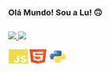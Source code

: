### Olá Mundo! Sou a Lu! 🙃
##
 <div>
  <a href="https://github.com/LucianaCarraro">
  <img height="120em" src="https://github-readme-stats.vercel.app/api?username=LucianaCarraro&show_icons=true&theme=great-gatsby&include_all_commits=true&count_private=true"/>
  <img height="100em" src="https://github-readme-stats.vercel.app/api/top-langs/?username=LucianaCarraro&layout=compact&langs_count=16&theme=great-gatsby"/>
</div>
<div>
  <div style="display: inline_block"><br>
  <img align="left" alt="lu-Js" height="30" width="40" src="https://raw.githubusercontent.com/devicons/devicon/master/icons/javascript/javascript-plain.svg">
  <img align="left" alt="lu-HTML" height="30" width="40" src="https://raw.githubusercontent.com/devicons/devicon/master/icons/html5/html5-original.svg">
  <img align="left" alt="lu-Python" height="30" width="40" src="https://raw.githubusercontent.com/devicons/devicon/master/icons/python/python-original.svg">
  <!-- <img align="center" alt="perfil-lu" src="https://cdn.discordapp.com/attachments/872576335204188234/872589785749930034/imagem_perfil_github_teste1_copia.png">

</div>
<!--
**LucianaCarraro/LucianaCarraro** is a ✨ _special_ ✨ repository because its `README.md` (this file) appears on your GitHub profile.

Here are some ideas to get you started:

- 🔭 I’m currently working on ...
- 🌱 I’m currently learning ...
- 👯 I’m looking to collaborate on ...
- 🤔 I’m looking for help with ...
- 💬 Ask me about ...
- 📫 How to reach me: ...
- 😄 Pronouns: ...
- ⚡ Fun fact: ...
-->
